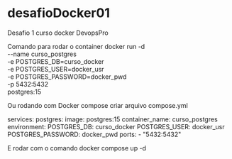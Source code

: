 # desafioDocker01
Desafio 1 curso docker DevopsPro 

Comando para rodar o container
docker run -d \
  --name curso_postgres \
  -e POSTGRES_DB=curso_docker \
  -e POSTGRES_USER=docker_usr \
  -e POSTGRES_PASSWORD=docker_pwd \
  -p 5432:5432 \
  postgres:15

Ou rodando com Docker compose
criar arquivo compose.yml

services:
  postgres:
    image: postgres:15
    container_name: curso_postgres
    environment:
      POSTGRES_DB: curso_docker
      POSTGRES_USER: docker_usr
      POSTGRES_PASSWORD: docker_pwd
    ports:
      - "5432:5432"

E rodar com o comando 
docker compose up -d
  

